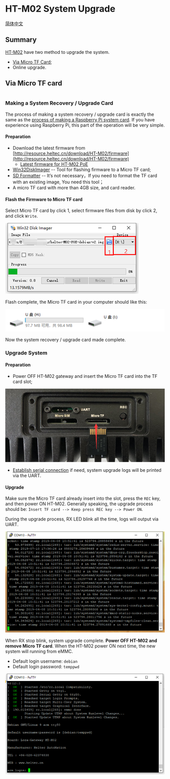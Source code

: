 # HT-M02 System Upgrade
[简体中文](https://heltec-automation.readthedocs.io/zh_CN/latest/gateway/ht-m02_poe/system_upgrade.html)
## Summary

[HT-M02](https://heltec.org/project/ht-m02/) have two method to upgrade the system.

- [Via Micro TF Card](#via-micro-tf-card);
- Online upgrade.

## Via Micro TF card

``` Warning:: The power source for HT-M02 cannot be cut off during the upgrade process, or it may cause permanent damage to the HT-M02 gateway.

```

### Making a System Recovery / Upgrade Card

The process of making a system recovery / upgrade card is exactly the same as the [process of making a Raspberry Pi system card](https://projects.raspberrypi.org/en/projects/raspberry-pi-setting-up/2). If you have experience using Raspberry Pi, this part of the operation will be very simple.

#### Preparation

- Download the latest firmware from [http://resource.heltec.cn/download/HT-M02/firmware](http://resource.heltec.cn/download/HT-M02/firmware)
  - [Latest firmware for HT-M02 PoE](http://resource.heltec.cn/download/HT-M02/firmware/heltec-M02-POE-debian-v2.img)
- [Win32DiskImager](http://resource.heltec.cn/download/tools/Win32DiskImager.zip) -- Tool for flashing firmware to a Micro TF card;
- [SD Formatter](http://resource.heltec.cn/download/tools/SD_Formatter.zip) -- It’s not necessary，If you need to format the TF card with an existing image, You need this tool；
- A micro TF card with more than 4GB size, and card reader.

#### Flash the Firmware to Micro TF card

Select Micro TF card by click 1, select  firmware files from disk by click 2, and click `Write`.

![](img/system_upgrade/01.png)

Flash complete, the Micro TF card in your computer should like this:

![](img/system_upgrade/02.png)

Now the system recovery / upgrade card made complete.

### Upgrade System

#### Preparation

- Power OFF HT-M02 gateway and insert the Micro TF card into the TF card slot;

![](img/system_upgrade/03.png)

- [Establish serial connection](https://heltec-automation-docs.readthedocs.io/en/latest/gateway/ht-m02/quick_start_poe.html#serial) if need, system upgrade logs will be printed via the UART.

#### Upgrade

Make sure the Micro TF card already insert into the slot, press the `REC` key, and then power ON HT-M02. Generally speaking, the upgrade process should be: `Insert TF card --> Keep press REC key --> Power ON`.

During the upgrade process, RX LED blink all the time, logs will output via UART.

![](img/system_upgrade/04.png)

When RX stop blink, system upgrade complete. **Power OFF HT-M02 and remove Micro TF card**. When the HT-M02 power ON next time, the new system will running from eMMC.

- Default login username: `debian`
- Default login password: `temppwd`

![](img/system_upgrade/05.png)

``` Tip:: Don&#39;t forget remove the Micro TF card, or the system will running from TF card automatically in the next powe ON, and the system will be upgrade again.

```

